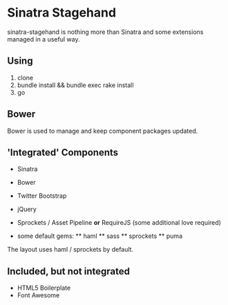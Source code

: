 # Sinatra Stagehand

sinatra-stagehand is nothing more than Sinatra and some extensions managed in a useful way.

## Using

1. clone
2. bundle install && bundle exec rake install
3. go

## Bower
Bower is used to manage and keep component packages updated.

## 'Integrated' Components

* Sinatra
* Bower
* Twitter Bootstrap
* jQuery
* Sprockets / Asset Pipeline **or** RequireJS (some additional love required)

* some default gems:
** haml
** sass
** sprockets
** puma

The layout uses haml / sprockets by default.

## Included, but not integrated
* HTML5 Boilerplate
* Font Awesome

